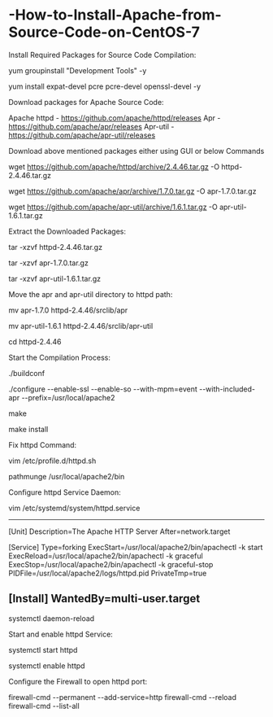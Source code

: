 # -How-to-Install-Apache-from-Source-Code-on-CentOS-7


Install Required Packages for Source Code Compilation: <br>

yum groupinstall "Development Tools" -y

yum install expat-devel pcre pcre-devel openssl-devel -y

Download packages for Apache Source Code:

Apache httpd - https://github.com/apache/httpd/releases
Apr - https://github.com/apache/apr/releases
Apr-util - https://github.com/apache/apr-util/releases

Download above mentioned packages either using GUI or below Commands

wget https://github.com/apache/httpd/archive/2.4.46.tar.gz -O httpd-2.4.46.tar.gz

wget https://github.com/apache/apr/archive/1.7.0.tar.gz -O apr-1.7.0.tar.gz

wget https://github.com/apache/apr-util/archive/1.6.1.tar.gz -O apr-util-1.6.1.tar.gz

Extract the Downloaded Packages:

tar -xzvf httpd-2.4.46.tar.gz

tar -xzvf apr-1.7.0.tar.gz

tar -xzvf apr-util-1.6.1.tar.gz

Move the apr and apr-util directory to httpd path:

mv apr-1.7.0 httpd-2.4.46/srclib/apr

mv apr-util-1.6.1 httpd-2.4.46/srclib/apr-util

cd httpd-2.4.46

Start the Compilation Process:

./buildconf

./configure --enable-ssl --enable-so --with-mpm=event --with-included-apr --prefix=/usr/local/apache2

make

make install


Fix httpd Command:

vim /etc/profile.d/httpd.sh

pathmunge /usr/local/apache2/bin

Configure httpd Service Daemon:

vim /etc/systemd/system/httpd.service

---------------------------------------------------------------------------------------------------------------------------
[Unit]
Description=The Apache HTTP Server
After=network.target

[Service]
Type=forking
ExecStart=/usr/local/apache2/bin/apachectl -k start
ExecReload=/usr/local/apache2/bin/apachectl -k graceful
ExecStop=/usr/local/apache2/bin/apachectl -k graceful-stop
PIDFile=/usr/local/apache2/logs/httpd.pid
PrivateTmp=true

[Install]
WantedBy=multi-user.target
---------------------------------------------------------------------------------------------------------------------------

systemctl daemon-reload

Start and enable httpd Service:

systemctl start httpd

systemctl enable httpd

Configure the Firewall to open httpd port:

firewall-cmd --permanent --add-service=http
firewall-cmd --reload
firewall-cmd --list-all

